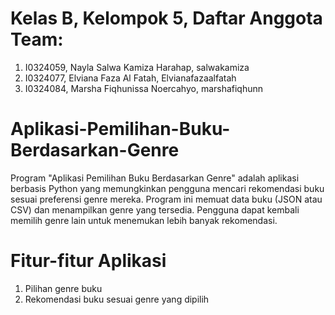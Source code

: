 # Kelas B, Kelompok 5, Daftar Anggota Team:
1. I0324059, Nayla Salwa Kamiza Harahap, salwakamiza
2. I0324077, Elviana Faza Al Fatah, Elvianafazaalfatah
3. I0324084, Marsha Fiqhunissa Noercahyo, marshafiqhunn
# Aplikasi-Pemilihan-Buku-Berdasarkan-Genre
Program "Aplikasi Pemilihan Buku Berdasarkan Genre" adalah aplikasi berbasis Python yang memungkinkan pengguna mencari rekomendasi buku sesuai preferensi genre mereka. Program ini memuat data buku (JSON atau CSV) dan menampilkan genre yang tersedia. Pengguna dapat kembali memilih genre lain untuk menemukan lebih banyak rekomendasi.
# Fitur-fitur Aplikasi
1. Pilihan genre buku
2. Rekomendasi buku sesuai genre yang dipilih
